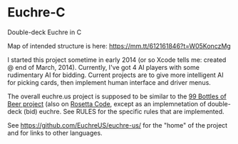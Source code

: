 # Euchre-C
Double-deck Euchre in C

Map of intended structure is here: https://mm.tt/612161846?t=W05KonczMg

I started this project sometime in early 2014 (or so Xcode tells me: created @ end of March, 2014).
Currently, I've got 4 AI players with some rudimentary AI for bidding.  Current projects are to give more intelligent AI for picking cards, then implement human interface and driver menus.

The overall euchre.us project is supposed to be similar to the [99 Bottles of Beer project](http://www.99-bottles-of-beer.net) (also on [Rosetta Code](http://rosettacode.org/wiki/99_Bottles_of_Beer), except as an implemnetation of double-deck (bid) euchre.  See RULES for the specific rules that are implemented.

See https://github.com/EuchreUS/euchre-us/ for the "home" of the project and for links to other languages.
